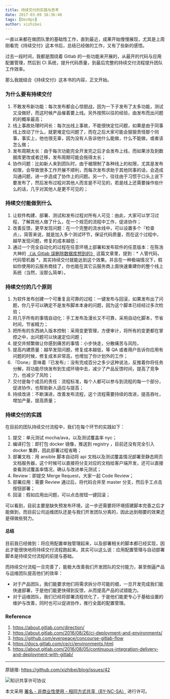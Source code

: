 ```yaml
---
title: 持续交付的实践与思考
date: 2017-03-09 16:36:48
tags: [DevOps]
author: xizhibei
---
```

一直以来都在做团队里的基础性工作，直到最近，成果开始慢慢展现，尤其是上周刚看完《持续交付》这本书后，总结已经做的工作，又有了些新的感悟。

过去一段时间，我都是围绕着 Gitlab 的一些功能来开展的，从最开的代码与应用配置管理，然后到 CI 系统，提升代码质量，到最后完整的持续交付流程提升团队工作效率。

那么我就结合《持续交付》这本书的内容，正文开始。

### 为什么要有持续交付
1. 不敢发布新功能：每次发布都会心惊胆战，因为一下子发布了太多功能，测试又没做好，而这时候产品催着要上线。另外按照以往的经验，由发布而出问题的的概率最高；
2. 线上事故处理时间长：每次出线上事故，不能很快定位问题，如果是由于同事线上改动了什么，就更难定位问题了，而在之后大家可能会狠狠责怪那个同事，事实上，他也很无辜，因为没有人告诉他什么能做，什么不能做，或者该怎么做；
3. 发布周期太长：由于每次功能完全开发完之后才会发布上线，而如果涉及到数据库更改或者迁移，发布周期可能会拖得太长；
4. 协作问题：比如新人来到团队时，由于被限制了各种线上的权限，尤其是发布权限，会导致很多工作开展不顺利，而每次发布求助于其他同事的话，会造成沟通问题，进一步造成了协作上的问题。另一个，往往由于习惯于口头上说下要发布了，然后发布过程对其他人而言是不可见的，若是线上还需要操作些什么的话，几乎对其他人是更不可见的；

### 持续交付能做到什么
1. 让软件构建、部署、测试和发布过程对所有人可见：由此，大家可以学习过程，了解其他人做了什么，在一个规范的流程中工作，促进协作；
2. 改善反馈，更早发现问题：在一个完整的流水线中，可以设置多个『检查点』，简答来说，就是加入多个测试环节，保证代码质量，而在这个过程中，越早发现问题，修复的成本越低；
3. 通过一个完全自动化的过程在任意环境上部署和发布软件的任意版本：在陈浩大神的 [《从 Gitlab 误删除数据库想到的》](http://coolshell.cn/articles/17680.html) 这篇文章里，提到：* 人管代码，代码管机器 *，其实持续交付就能达到这个效果。并且在一种极端情况下，假如你使用的云服务商挂了，你也能在其它云服务商上面快速重建你的整个线上系统（当然，没那么简单）。

### 持续交付的几个原则
1. 为软件发布创建一个可重复且可靠的过程：一键发布与回滚，如果发布出了问题，你几乎可以确定不是发布脚本本身的问题，因为这个脚本已经经过多次检验；
2. 将几乎所有的事情自动化：手工发布及漫长又不可靠，采用自动化脚本，节省时间，节省精力；
3. 把所有的东西纳入版本控制：采用变更管理，方便审计，将所有的变更都在掌控之中，出问题可以快速定位问题；
4. 提交并频繁做让你感到痛苦的事情：小步快走，分散痛苦与风险，
5. 提高内建质量：越早发现问题，修复成本越低，等 QA 或者用户告诉你应用有问题的时候，修复成本非常高，也增加了你计划外的工作；
6. 『Done』意味着『已发布』：没有完成百分之多少这种说法，反推着你将任务分解，将功能尽快发布到生成环境中去，减少了产品反馈时间，提高了竞争力，也减少了风险；
7. 交付是每个成员的责任：流程标准，每个人都可以参与到流程的每一个部分，促进协作，也帮助新人适应与提高；
8. 持续改进：不断演进，改善发布流程，这个流程需要持续的改进，提高吞吐，增加产量，提高质量；

### 持续交付的实践
在目前的团队持续交付流程中，我们在每个环节的实践如下：

1. 提交：单元测试 mocha/ava，以及测试覆盖率 nyc；
2. 编译打包：即打包 docker 镜像，推送到 registry ，目前还没有完全引入 docker 集群，因此部署过程省略；
3. 部署文档：用 ansible 脚本自动将 api 文档以及测试覆盖情况部署至静态网页文档服务器，这个时候可以直接将分支对应的文档给客户端开发，还可以直接查看测试覆盖率情况，确认与改进单元测试；
4. Review：即提交 Merge Request，大家一起 Code Review；
5. 部署应用：需要 Review 通过后，将代码合并至 master 分支，然后手工点击按钮部署；
6. 回滚：假如应用出问题，可以点击按钮一键回滚；

可以看到，目前主要是缺失预发布环境，这一步还需要将环境搭建脚本完善之后才能做到，而目前公司运维团队还是与我们开发团队分离的，因此达到相要的效果还是得做些努力。

#### 总结
目前我已经做到：将应用配置单独管理起来，以及部署相关的脚本都已经实现，因此才能很快地将持续交付流程跑起来。其实可以这么说：应用配置管理与自动部署脚本是持续交付流程的前提与基础。

而持续交付流程一旦完善了，能极大改善我们开发团队的交付能力，甚至倒逼产品与运维团队提高他们的效率：

- 对于产品团队，我们能要求他们将需求拆分尽可能的细，一旦开发完成我们能快速部署，于是他们能更快得到反馈，从而提高产品的试错能力。
- 对于运维团队，我们已经将部署流程优化了，于是他们能更专心于基础设置的维护与改善，同时也可以促进协作，推行全面的配置管理。
 
### Reference
1. https://about.gitlab.com/direction/
2. https://about.gitlab.com/2016/08/26/ci-deployment-and-environments/
3. https://github.com/everpeace/concourse-gitlab-flow
4. https://docs.gitlab.com/ce/ci/environments.html
5. https://about.gitlab.com/2016/08/05/continuous-integration-delivery-and-deployment-with-gitlab/



***
原链接: https://github.com/xizhibei/blog/issues/42

![知识共享许可协议](https://i.creativecommons.org/l/by-nc-sa/4.0/88x31.png "署名 - 非商业性使用 - 相同方式共享（BY-NC-SA）")

本文采用 [署名 - 非商业性使用 - 相同方式共享（BY-NC-SA）](https://creativecommons.org/licenses/by-nc-sa/4.0/deed.zh) 进行许可。
